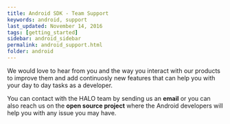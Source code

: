 ```yaml
---
title: Android SDK - Team Support
keywords: android, support
last_updated: November 14, 2016
tags: [getting_started]
sidebar: android_sidebar
permalink: android_support.html
folder: android
---
```


We would love to hear from you and the way you interact with our products to improve them and add continuosly new 
features that can help you with your day to day tasks as a developer. 

You can contact with the HALO team by sending us an **email** or you can also reach us on the
**open source project** where the Android developers will help you with any issue you may have.

<a href="https://github.com/mobgen/halo-android">
<span class="fa-stack fa-2x">
        <i class="fa fa-circle fa-stack-2x text-primary"></i>
        <i class="fa fa-github fa-stack-1x fa-inverse"></i>
</span>
</a>
<a class="email" title="Submit feedback" href="#" onclick="javascript:window.location='mailto:{{site.feedback_email}}?subject={{site.feedback_subject_line}} feedback&body=I have some feedback about the {{page.title}} page: ' + window.location.href;">
<span class="fa-stack fa-2x">
        <i class="fa fa-circle fa-stack-2x text-primary"></i>
        <i class="fa fa-envelope fa-stack-1x fa-inverse"></i>
</span>
</a>